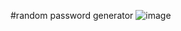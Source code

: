 #random password generator
![image](https://github.com/darshan1005/randomPSWD_generator/assets/114302987/5675d68a-965c-4323-b2e5-fd08b7ecde74)
